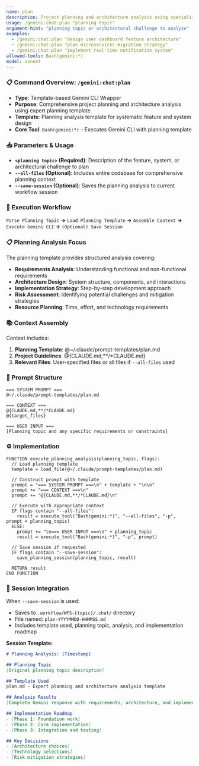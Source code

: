 ```yaml
---
name: plan
description: Project planning and architecture analysis using specialized template
usage: /gemini:chat:plan "planning topic"
argument-hint: "planning topic or architectural challenge to analyze"
examples:
  - /gemini:chat:plan "design user dashboard feature architecture"
  - /gemini:chat:plan "plan microservices migration strategy"
  - /gemini:chat:plan "implement real-time notification system"
allowed-tools: Bash(gemini:*)
model: sonnet
---
```


### 📋 **Command Overview: `/gemini:chat:plan`**

-   **Type**: Template-based Gemini CLI Wrapper
-   **Purpose**: Comprehensive project planning and architecture analysis using expert planning template
-   **Template**: Planning analysis template for systematic feature and system design
-   **Core Tool**: `Bash(gemini:*)` - Executes Gemini CLI with planning template

### 📥 **Parameters & Usage**

-   **`<planning topic>` (Required)**: Description of the feature, system, or architectural challenge to plan
-   **`--all-files` (Optional)**: Includes entire codebase for comprehensive planning context
-   **`--save-session` (Optional)**: Saves the planning analysis to current workflow session

### 🔄 **Execution Workflow**

`Parse Planning Topic` **->** `Load Planning Template` **->** `Assemble Context` **->** `Execute Gemini CLI` **->** `(Optional) Save Session`

### 📋 **Planning Analysis Focus**

The planning template provides structured analysis covering:
- **Requirements Analysis**: Understanding functional and non-functional requirements
- **Architecture Design**: System structure, components, and interactions
- **Implementation Strategy**: Step-by-step development approach
- **Risk Assessment**: Identifying potential challenges and mitigation strategies
- **Resource Planning**: Time, effort, and technology requirements

### 📚 **Context Assembly**

Context includes:
1. **Planning Template**: @~/.claude/prompt-templates/plan.md
2. **Project Guidelines**: @{CLAUDE.md,**/*CLAUDE.md}
3. **Relevant Files**: User-specified files or all files if `--all-files` used

### 📝 **Prompt Structure**

```
=== SYSTEM PROMPT ===
@~/.claude/prompt-templates/plan.md

=== CONTEXT ===
@{CLAUDE.md,**/*CLAUDE.md}
@{target_files}

=== USER INPUT ===
[Planning topic and any specific requirements or constraints]
```

### ⚙️ **Implementation**

```pseudo
FUNCTION execute_planning_analysis(planning_topic, flags):
  // Load planning template
  template = load_file(@~/.claude/prompt-templates/plan.md)
  
  // Construct prompt with template
  prompt = "=== SYSTEM PROMPT ===\n" + template + "\n\n"
  prompt += "=== CONTEXT ===\n"
  prompt += "@{CLAUDE.md,**/*CLAUDE.md}\n"
  
  // Execute with appropriate context
  IF flags contain "--all-files":
    result = execute_tool("Bash(gemini:*)", "--all-files", "-p", prompt + planning_topic)
  ELSE:
    prompt += "\n=== USER INPUT ===\n" + planning_topic
    result = execute_tool("Bash(gemini:*)", "-p", prompt)
  
  // Save session if requested
  IF flags contain "--save-session":
    save_planning_session(planning_topic, result)
  
  RETURN result
END FUNCTION
```

### 💾 **Session Integration**

When `--save-session` is used:
- Saves to `.workflow/WFS-[topic]/.chat/` directory
- File named: `plan-YYYYMMDD-HHMMSS.md`
- Includes template used, planning topic, analysis, and implementation roadmap

**Session Template:**
```markdown
# Planning Analysis: [Timestamp]

## Planning Topic
[Original planning topic description]

## Template Used
plan.md - Expert planning and architecture analysis template

## Analysis Results
[Complete Gemini response with requirements, architecture, and implementation plan]

## Implementation Roadmap
- [Phase 1: Foundation work]
- [Phase 2: Core implementation]
- [Phase 3: Integration and testing]

## Key Decisions
- [Architecture choices]
- [Technology selections]
- [Risk mitigation strategies]
```